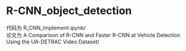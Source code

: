 # R-CNN_object_detection
代码为 R_CNN_Implement.ipynb/<br>
论文为 A Comparison of R-CNN and Faster R-CNN at Vehicle Detection Using the UA-DETRAC Video Dataset/<br>
